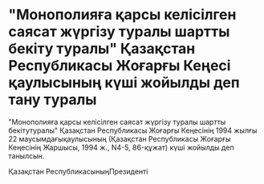 # "Монополияға қарсы келісілген саясат жүргізу туралы шартты бекіту туралы" Қазақстан Республикасы Жоғарғы Кеңесі қаулысының күші жойылды деп тану туралы

"Монополияға қарсы келісілген саясат жүргізу туралы шартты бекітутуралы" Қазақстан Республикасы Жоғарғы Кеңесінің 1994 жылғы 22 маусымдағықаулысының (Қазақстан Республикасы Жоғарғы Кеңесінің Жаршысы, 1994 ж., N4-5, 86-құжат) күші жойылды деп танылсын.

Қазақстан РеспубликасыныңПрезиденті

